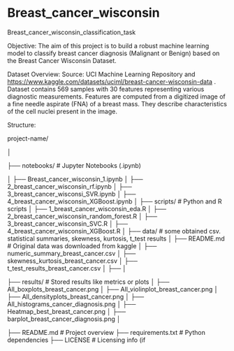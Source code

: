 # Breast_cancer_wisconsin
Breast_cancer_wisconsin_classification_task

Objective: 
The aim of this project is to build a robust machine learning model to classify breast cancer diagnosis (Malignant or Benign) based on the Breast Cancer Wisconsin Dataset.

Dataset Overview:
Source: UCI Machine Learning Repository and https://www.kaggle.com/datasets/uciml/breast-cancer-wisconsin-data .
Dataset contains 569 samples with 30 features representing various diagnostic measurements. Features are computed from a digitized image of a fine needle aspirate (FNA) of a breast mass. They describe characteristics of the cell nuclei present in the image.

Structure:

project-name/

│

├── notebooks/         # Jupyter Notebooks (.ipynb)

│   ├── Breast_cancer_wisconsin_1.ipynb
│   ├── 2_breast_cancer_wisconsin_rf.ipynb
│   ├── 3_breast_cancer_wisconsi_SVR.ipynb
│   ├── 4_breast_cancer_wisconsin_XGBoost.ipynb
│
├── scripts/           # Python and R scripts
│   ├── 1_breast_cancer_wisconsin_eda.R
│   ├── 2_breast_cancer_wisconsin_random_forest.R
│   ├── 3_breast_cancer_wisconsin_SVC.R
│   ├── 4_breast_cancer_wisconsin_XGBoost.R
│
├── data/                 # some obtained csv. statistical summaries, skewness, kurtosis, t_test results
│   ├── README.md         # Original data was downloaded from kaggle
│   ├── numeric_summary_breast_cancer.csv
│   ├── skewness_kurtosis_breast_cancer.csv
│   ├── t_test_results_breast_cancer.csv
│   ├── 
│

├── results/           # Stored results like metrics or plots
│   ├── All_boxplots_breast_cancer.png
│   ├── All_violinplot_breast_cancer.png
│   ├── All_densityplots_breast_cancer.png
│   ├── All_histograms_cancer_diagnosis.png
│   ├── Heatmap_best_breast_cancer.png
│   ├── barplot_breast_cancer_diagnosis.png
│

├── README.md          # Project overview
├── requirements.txt   # Python dependencies
├── LICENSE            # Licensing info (if 
